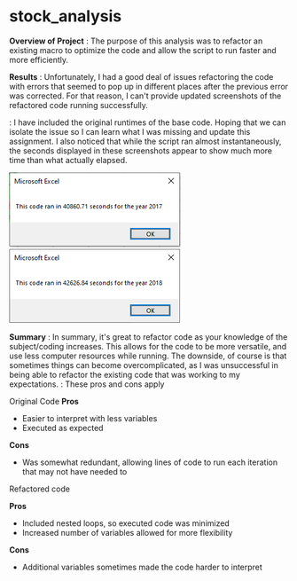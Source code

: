 # stock_analysis

**Overview of Project**
: The purpose of this analysis was to refactor an existing macro to optimize the code and allow the script to run faster and more efficiently.

**Results**
: Unfortunately, I had a good deal of issues refactoring the code with errors that seemed to pop up in different places after the previous error was corrected. For that reason, I can't provide updated screenshots of the refactored code running successfully. 

: I have included the original runtimes of the base code. Hoping that we can isolate the issue so I can learn what I was missing and update this assignment. I also noticed that while the script ran almost instantaneously, the seconds displayed in these screenshots appear to show much more time than what actually elapsed.

![2017](https://github.com/ozzirk/stock_analysis/blob/main/VBA_Challenge_2017.png?raw=true)
![2018](https://github.com/ozzirk/stock_analysis/blob/main/VBA_Challenge_2018.png?raw=true)

**Summary**
: In summary, it's great to refactor code as your knowledge of the subject/coding increases. This allows for the code to be more versatile, and use less computer resources while running. The downside, of course is that sometimes things can become overcomplicated, as I was unsuccessful in being able to refactor the existing code that was working to my expectations.
: These pros and cons apply 

Original Code
 **Pros**
 - Easier to interpret with less variables
 - Executed as expected

**Cons**
 - Was somewhat redundant, allowing lines of code to run each iteration that may not have needed to

Refactored code

**Pros**

 - Included nested loops, so executed code was minimized
 - Increased number of variables allowed for more flexibility

**Cons**
 - Additional variables sometimes made the code harder to interpret
